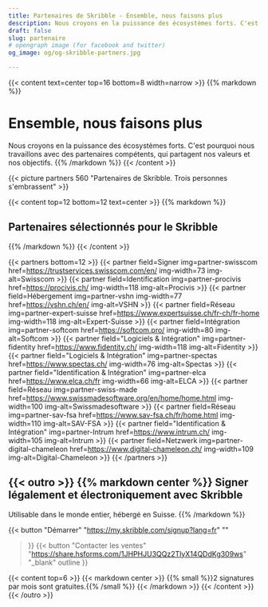 ```yaml
---
title: Partenaires de Skribble - Ensemble, nous faisons plus
description: Nous croyons en la puissance des écosystèmes forts. C'est pourquoi nous travaillons avec des partenaires compétents, qui partagent nos valeurs et nos objectifs.
draft: false
slug: partenaire
# opengraph image (for facebook and twitter)
og_image: og/og-skribble-partners.jpg

---
```


{{< content text=center top=16 bottom=8 width=narrow >}}
{{% markdown %}}
# Ensemble, nous faisons plus
Nous croyons en la puissance des écosystèmes forts.
C'est pourquoi nous travaillons avec des partenaires compétents,
qui partagent nos valeurs et nos objectifs.
{{% /markdown %}}
{{< /content >}}

{{< picture partners 560 "Partenaires de Skribble. Trois personnes s'embrassent" >}}

[//]: # (--------------------------------------------------------------------------------------------------------------)

{{< content top=12 bottom=12 text=center >}}
{{% markdown %}}
## Partenaires sélectionnés pour le Skribble
{{% /markdown %}}
{{< /content >}}

{{< partners bottom=12 >}}
  {{< partner field=Signer img=partner-swisscom href=https://trustservices.swisscom.com/en/ img-width=73 img-alt=Swisscom >}}
  {{< partner field=Identification img=partner-procivis href=https://procivis.ch/ img-width=118 img-alt=Procivis >}}
  {{< partner field=Hébergement img=partner-vshn img-width=77 href=https://vshn.ch/en/ img-alt=VSHN >}}
  {{< partner field=Réseau img=partner-expert-suisse href=https://www.expertsuisse.ch/fr-ch/fr-home img-width=118 img-alt=Expert-Suisse >}}
  {{< partner field=Intégration img=partner-softcom href=https://softcom.pro/ img-width=80 img-alt=Softcom >}}
  {{< partner field="Logiciels & Intégration" img=partner-fidentity href=https://www.fidentity.ch/ img-width=118 img-alt=Fidentity >}}
  {{< partner field="Logiciels & Intégration" img=partner-spectas href=https://www.spectas.ch/ img-width=76 img-alt=Spectas >}}
  {{< partner field="Identification & Intégration" img=partner-elca href=https://www.elca.ch/fr img-width=66 img-alt=ELCA >}}
  {{< partner field=Réseau img=partner-swiss-made href=https://www.swissmadesoftware.org/en/home/home.html img-width=100 img-alt=Swissmadesoftware >}}
  {{< partner field=Réseau img=partner-sav-fsa href=https://www.sav-fsa.ch/fr/home.html img-width=110 img-alt=SAV-FSA >}}
  {{< partner field="Identification & Intégration" img=partner-Intrum href=https://www.intrum.ch/ img-width=105 img-alt=Intrum >}}
  {{< partner field=Netzwerk img=partner-digital-chameleon href=https://www.digital-chameleon.ch/ img-width=109 img-alt=Digital-Chameleon >}}
{{< /partners >}}

[//]: # (--------------------------------------------------------------------------------------------------------------)

{{< outro >}}
{{% markdown center %}}
Signer légalement et électroniquement 
avec Skribble
---
Utilisable dans le monde entier, hébergé en Suisse.
{{% /markdown %}}

{{< button
  "Démarrer"
  "https://my.skribble.com/signup?lang=fr"
  ""
>}}
{{< button
  "Contacter les ventes"
  "https://share.hsforms.com/1JHPHJU3QQz2TlyX14QDdKg309ws"
  "_blank"
  outline
>}}

{{< content top=6 >}}
{{< markdown center >}}
{{% small %}}2 signatures par mois sont gratuites.{{% /small %}} 
{{< /markdown >}}
{{< /content >}}
{{< /outro >}}

